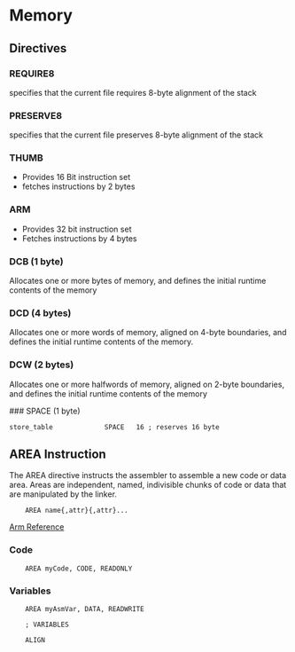 # Memory

## Directives

### REQUIRE8
specifies that the current file requires 8-byte alignment of the stack

### PRESERVE8
specifies that the current file preserves 8-byte alignment of the stack

### THUMB
- Provides 16 Bit instruction set
- fetches instructions by 2 bytes

### ARM
- Provides 32 bit instruction set
- Fetches instructions by 4 bytes

### DCB (1 byte)
Allocates one or more bytes of memory, and defines the initial runtime contents of the memory

### DCD (4 bytes)
Allocates one or more words of memory, aligned on 4-byte boundaries, and defines the initial runtime contents of the memory.

### DCW (2 bytes)
Allocates one or more halfwords of memory, aligned on 2-byte boundaries, and defines the initial runtime contents of the memory


### SPACE (1 byte)
```
store_table             SPACE   16 ; reserves 16 byte
```

## AREA Instruction

The AREA directive instructs the assembler to assemble a new code or data area. Areas are independent, named, indivisible chunks of code or data that are manipulated by the linker. 

```assembler
    AREA name{,attr}{,attr}...
```

[Arm Reference](https://developer.arm.com/documentation/dui0041/c/Assembler/Directives/AREA-directive)

### Code

```assembler
    AREA myCode, CODE, READONLY
```

### Variables

```assembler
    AREA myAsmVar, DATA, READWRITE

    ; VARIABLES

    ALIGN
```

